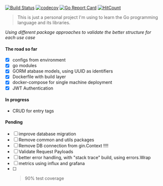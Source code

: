 [![Build Status](https://travis-ci.com/erickoliv/finances-api.svg?branch=master)](https://travis-ci.com/erickoliv/finances-api)
[![codecov](https://codecov.io/gh/erickoliv/finances-api/branch/master/graph/badge.svg)](https://codecov.io/gh/erickoliv/finances-api)
[![Go Report Card](https://goreportcard.com/badge/github.com/erickoliv/finances-api)](https://goreportcard.com/report/github.com/erickoliv/finances-api)
[![HitCount](http://hits.dwyl.io/erickoliv/erickoliv/finances-api.svg)](http://hits.dwyl.io/erickoliv/erickoliv/finances-api)
> This is just a personal project I'm using to learn the Go programming language and its libraries.

*Using different package approaches to validate the better structure for each use case*

#### The road so far
- [x] configs from environment
- [x] go modules
- [x] GORM atabase models, using UUID as identifiers
- [x] Dockerfile with build layer
- [x] docker-compose for single machine deployment 
- [x] JWT Authentication

#### In progress
- CRUD for entry tags

#### Pending 
- [ ] improve database migration
- [ ] Remove common and utils packages
- [ ] Remove DB connection from gin.Context !!!!
- [ ] Validate Request Payloads
- [ ] better error handling, with "stack trace" build, using errors.Wrap 
- [ ] metrics using influx and grafana 
- [ ] > 90% test coverage